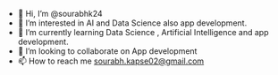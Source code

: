 - 👋 Hi, I’m @sourabhk24
- 👀 I’m interested in AI and Data Science also app development.
- 🌱 I’m currently learning Data Science , Artificial Intelligence and app development.
- 💞️ I’m looking to collaborate on App development
- 📫 How to reach me sourabh.kapse02@gmail.com 

<!---
sourabhk24/sourabhk24 is a ✨ special ✨ repository because its `README.md` (this file) appears on your GitHub profile.
You can click the Preview link to take a look at your changes.
--->
